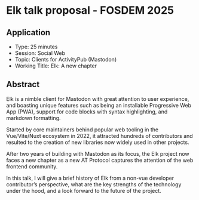 # Elk talk proposal - FOSDEM 2025

## Application
- Type: 25 minutes
- Session: Social Web
- Topic: Clients for ActivityPub (Mastodon)
- Working Title: Elk: A new chapter


## Abstract

Elk is a nimble client for Mastodon with great attention to user experience, and boasting unique features such as being an installable Progressive Web App (PWA), support for code blocks with syntax highlighting, and markdown formatting.

Started by core maintainers behind popular web tooling in the Vue/Vite/Nuxt ecosystem in 2022, it attracted hundreds of contributors and resulted to the creation of new libraries now widely used in other projects.

After two years of building with Mastodon as its focus, the Elk project now faces a new chapter as a new AT Protocol captures the attention of the web frontend community.

In this talk, I will give a brief history of Elk from a non-vue developer contributor’s perspective, what are the key strengths of the technology under the hood, and a look forward to the future of the project.
